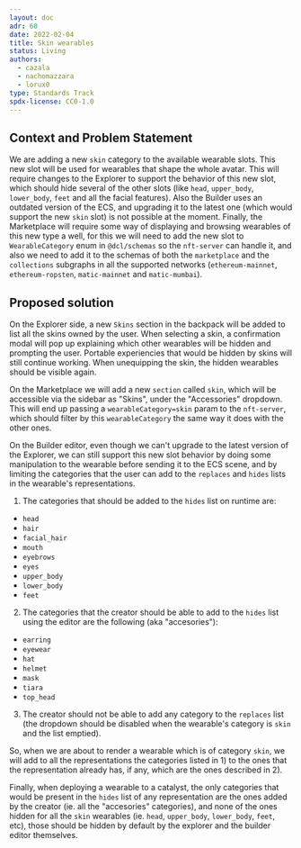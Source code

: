 ```yaml
---
layout: doc
adr: 60
date: 2022-02-04
title: Skin wearables
status: Living
authors:
  - cazala
  - nachomazzara
  - lorux0
type: Standards Track
spdx-license: CC0-1.0
---
```


## Context and Problem Statement

We are adding a new `skin` category to the available wearable slots. This new slot will be used for wearables that shape the whole avatar. This will require changes to the Explorer to support the behavior of this new slot, which should hide several of the other slots (like `head`, `upper_body`, `lower_body`, `feet` and all the facial features). Also the Builder uses an outdated version of the ECS, and upgrading it to the latest one (which would support the new `skin` slot) is not possible at the moment. Finally, the Marketplace will require some way of displaying and browsing wearables of this new type a well, for this we will need to add the new slot to `WearableCategory` enum in `@dcl/schemas` so the `nft-server` can handle it, and also we need to add it to the schemas of both the `marketplace` and the `collections` subgraphs in all the supported networks (`ethereum-mainnet`, `ethereum-ropsten`, `matic-mainnet` and `matic-mumbai`).

## Proposed solution

On the Explorer side, a new `Skins` section in the backpack will be added to list all the skins owned by the user. When selecting a skin, a confirmation modal will pop up explaining which other wearables will be hidden and prompting the user. Portable experiencies that would be hidden by skins will still continue working. When unequipping the skin, the hidden wearables should be visible again.

On the Marketplace we will add a new `section` called `skin`, which will be accessible via the sidebar as "Skins", under the "Accessories" dropdown. This will end up passing a `wearableCategory=skin` param to the `nft-server`, which should filter by this `wearableCategory` the same way it does with the other ones.

On the Builder editor, even though we can't upgrade to the latest version of the Explorer, we can still support this new slot behavior by doing some manipulation to the wearable before sending it to the ECS scene, and by limiting the categories that the user can add to the `replaces` and `hides` lists in the wearable's representations.

1. The categories that should be added to the `hides` list on runtime are:

- `head`
- `hair`
- `facial_hair`
- `mouth`
- `eyebrows`
- `eyes`
- `upper_body`
- `lower_body`
- `feet`

2. The categories that the creator should be able to add to the `hides` list using the editor are the following (aka "accesories"):

- `earring`
- `eyewear`
- `hat`
- `helmet`
- `mask`
- `tiara`
- `top_head`

3. The creator should not be able to add any category to the `replaces` list (the dropdown should be disabled when the wearable's category is `skin` and the list emptied).

So, when we are about to render a wearable which is of category `skin`, we will add to all the representations the categories listed in 1) to the ones that the representation already has, if any, which are the ones described in 2).

Finally, when deploying a wearable to a catalyst, the only categories that would be present in the `hides` list of any representation are the ones added by the creator (ie. all the "accesories" categories), and none of the ones hidden for all the `skin` wearables (ie. `head`, `upper_body`, `lower_body`, `feet`, etc), those should be hidden by default by the explorer and the builder editor themselves.
